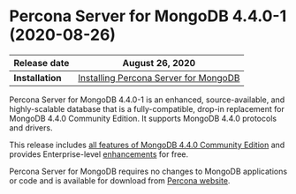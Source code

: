 # Percona Server for MongoDB 4.4.0-1 (2020-08-26)

| **Release date** | August 26, 2020 |
|----------------- | ---------------- | 
| **Installation** | [Installing Percona Server for MongoDB](../install/index.md)|

Percona Server for MongoDB 4.4.0-1 is an enhanced, source-available, and highly-scalable database that is a
fully-compatible, drop-in replacement for MongoDB 4.4.0 Community Edition.
It supports MongoDB 4.4.0 protocols and drivers.

This release includes [all features of MongoDB 4.4.0 Community Edition](https://docs.mongodb.com/manual/release-notes/4.4/#mongodb-4-4-released-july-30-2020) and provides Enterprise-level [enhancements](https://www.percona.com/software/mongodb/feature-comparison) for free.

Percona Server for MongoDB requires no changes to MongoDB applications or code and is available for download from [Percona website](https://www.percona.com/downloads/percona-server-mongodb-4.4/).
